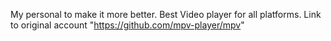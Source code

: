 My personal to make it more better. 
Best Video player for all platforms.
Link to original account "https://github.com/mpv-player/mpv"
